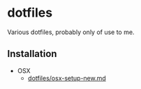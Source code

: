# dotfiles #

Various dotfiles, probably only of use to me.

## Installation ##

- OSX
    - [dotfiles/osx-setup-new.md](https://github.com/stubillwhite/dotfiles/blob/main/osx-setup-new.md)
